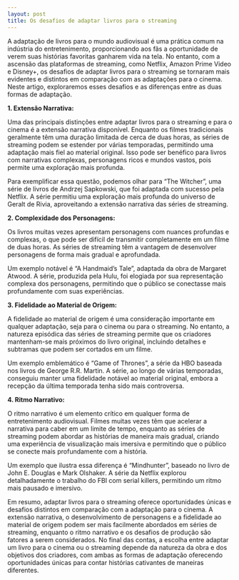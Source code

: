 ```yaml
---
layout: post
title: Os desafios de adaptar livros para o streaming
---
```


A adaptação de livros para o mundo audiovisual é uma prática comum na indústria do entretenimento, proporcionando aos fãs a oportunidade de verem suas histórias favoritas ganharem vida na tela. No entanto, com a ascensão das plataformas de streaming, como Netflix, Amazon Prime Video e Disney+, os desafios de adaptar livros para o streaming se tornaram mais evidentes e distintos em comparação com as adaptações para o cinema. Neste artigo, exploraremos esses desafios e as diferenças entre as duas formas de adaptação.

**1\. Extensão Narrativa:**

Uma das principais distinções entre adaptar livros para o streaming e para o cinema é a extensão narrativa disponível. Enquanto os filmes tradicionais geralmente têm uma duração limitada de cerca de duas horas, as séries de streaming podem se estender por várias temporadas, permitindo uma adaptação mais fiel ao material original. Isso pode ser benéfico para livros com narrativas complexas, personagens ricos e mundos vastos, pois permite uma exploração mais profunda.

Para exemplificar essa questão, podemos olhar para “The Witcher”, uma série de livros de Andrzej Sapkowski, que foi adaptada com sucesso pela Netflix. A série permitiu uma exploração mais profunda do universo de Geralt de Rivia, aproveitando a extensão narrativa das séries de streaming.

**2\. Complexidade dos Personagens:**

Os livros muitas vezes apresentam personagens com nuances profundas e complexas, o que pode ser difícil de transmitir completamente em um filme de duas horas. As séries de streaming têm a vantagem de desenvolver personagens de forma mais gradual e aprofundada.

Um exemplo notável é “A Handmaid’s Tale”, adaptada da obra de Margaret Atwood. A série, produzida pela Hulu, foi elogiada por sua representação complexa dos personagens, permitindo que o público se conectasse mais profundamente com suas experiências.

**3\. Fidelidade ao Material de Origem:**

A fidelidade ao material de origem é uma consideração importante em qualquer adaptação, seja para o cinema ou para o streaming. No entanto, a natureza episódica das séries de streaming permite que os criadores mantenham-se mais próximos do livro original, incluindo detalhes e subtramas que podem ser cortados em um filme.

Um exemplo emblemático é “Game of Thrones”, a série da HBO baseada nos livros de George R.R. Martin. A série, ao longo de várias temporadas, conseguiu manter uma fidelidade notável ao material original, embora a recepção da última temporada tenha sido mais controversa.

**4\. Ritmo Narrativo:**

O ritmo narrativo é um elemento crítico em qualquer forma de entretenimento audiovisual. Filmes muitas vezes têm que acelerar a narrativa para caber em um limite de tempo, enquanto as séries de streaming podem abordar as histórias de maneira mais gradual, criando uma experiência de visualização mais imersiva e permitindo que o público se conecte mais profundamente com a história.

Um exemplo que ilustra essa diferença é “Mindhunter”, baseado no livro de John E. Douglas e Mark Olshaker. A série da Netflix explorou detalhadamente o trabalho do FBI com serial killers, permitindo um ritmo mais pausado e imersivo.

Em resumo, adaptar livros para o streaming oferece oportunidades únicas e desafios distintos em comparação com a adaptação para o cinema. A extensão narrativa, o desenvolvimento de personagens e a fidelidade ao material de origem podem ser mais facilmente abordados em séries de streaming, enquanto o ritmo narrativo e os desafios de produção são fatores a serem considerados. No final das contas, a escolha entre adaptar um livro para o cinema ou o streaming depende da natureza da obra e dos objetivos dos criadores, com ambas as formas de adaptação oferecendo oportunidades únicas para contar histórias cativantes de maneiras diferentes.